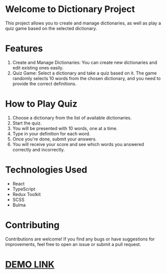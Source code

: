 # Welcome to Dictionary Project
This project allows you to create and manage dictionaries, as well as play a quiz game based on the selected dictionary.

# Features
1. Create and Manage Dictionaries: You can create new dictionaries and edit existing ones easily.
2. Quiz Game: Select a dictionary and take a quiz based on it. The game randomly selects 10 words from the chosen dictionary, and you need to provide the correct definitions.

# How to Play Quiz
1. Choose a dictionary from the list of available dictionaries.
2. Start the quiz.
3. You will be presented with 10 words, one at a time.
4. Type in your definition for each word.
5. Once you're done, submit your answers.
6. You will receive your score and see which words you answered correctly and incorrectly.

# Technologies Used
- React
- TypeScript
- Redux Toolkit
- SCSS
- Bulma

# Contributing
Contributions are welcome! If you find any bugs or have suggestions for improvements, feel free to open an issue or submit a pull request.

# [DEMO LINK](https://ydem1.github.io/dictionary/)
